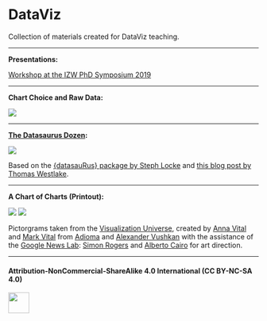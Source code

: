 # DataViz

Collection of materials created for DataViz teaching.

***

**Presentations:**

[Workshop at the IZW PhD Symposium 2019](https://github.com/Z3tt/DataViz/blob/master/Presentations/2019-09-26_IZW_DataVisualization_share.pdf)

***

**Chart Choice and Raw Data:**  

![](https://github.com/Z3tt/DataViz/blob/master/ChartsRaw/charts_raw_panel.png)

***

**[The Datasaurus Dozen](https://blog.revolutionanalytics.com/2017/05/the-datasaurus-dozen.html):**

![](https://github.com/Z3tt/DataViz/blob/master/Datasaurus/datasauRus.gif)

Based on the [{datasauRus} package by Steph Locke](https://github.com/lockedata/datasauRus/issues) and [this blog post by Thomas Westlake](https://r-mageddon.netlify.com/post/reanimating-the-datasaurus/).

***

**A Chart of Charts (Printout):**

![](https://github.com/Z3tt/DataViz/blob/master/ChartOfCharts/ChartOfCharts_Printout.png)
![](https://github.com/Z3tt/DataViz/blob/master/ChartOfCharts/ChartOfCharts_2019-09-26_IZW.png)

Pictorgrams taken from the [Visualization Universe](http://visualizationuniverse.com/charts/?sortBy=volume&sortDir=desc), created by [Anna Vital](http://anna.vc/) and [Mark Vital](http://fundersandfounders.com/author/mark-vital/) from [Adioma](http://www.labs.adioma.com/) and [Alexander Vushkan](https://www.alexzender.com/) with the assistance of the [Google News Lab](https://newsinitiative.withgoogle.com/training/): [Simon Rogers](https://www.simonrogers.net/) and [Alberto Cairo](http://www.thefunctionalart.com/) for art direction.

***

#### Attribution-NonCommercial-ShareAlike 4.0 International (CC BY-NC-SA 4.0)
<div style="width:300px; height:200px">
<img src=https://camo.githubusercontent.com/00f7814990f36f84c5ea74cba887385d8a2f36be/68747470733a2f2f646f63732e636c6f7564706f7373652e636f6d2f696d616765732f63632d62792d6e632d73612e706e67 alt="" height="42">
</div>
